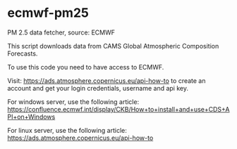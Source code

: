 # ecmwf-pm25
PM 2.5 data fetcher, source: ECMWF

This script downloads data from CAMS Global Atmospheric Composition Forecasts. 

To use this code you need to have access to ECMWF.

Visit: https://ads.atmosphere.copernicus.eu/api-how-to to create an account
and get your login credentials, username and api key.

For windows server, use the following article:
    https://confluence.ecmwf.int/display/CKB/How+to+install+and+use+CDS+API+on+Windows

For linux server, use the following article:
    https://ads.atmosphere.copernicus.eu/api-how-to

